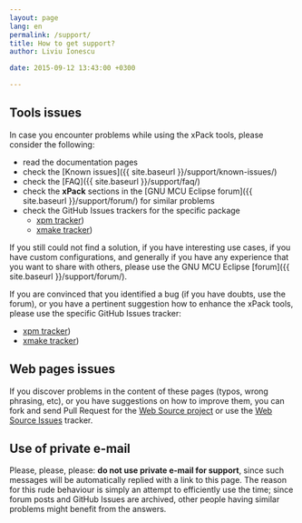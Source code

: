 ```yaml
---
layout: page
lang: en
permalink: /support/
title: How to get support?
author: Liviu Ionescu

date: 2015-09-12 13:43:00 +0300

---
```


## Tools issues

In case you encounter problems while using the xPack tools, please consider the following:

* read the documentation pages
* check the [Known issues]({{ site.baseurl }}/support/known-issues/)
* check the [FAQ]({{ site.baseurl }}/support/faq/)
* check the **xPack** sections in the [GNU MCU Eclipse forum]({{ site.baseurl }}/support/forum/) for similar problems
* check the GitHub Issues trackers for the specific package
    * [xpm tracker](https://github.com/xpack/xpm-js/issues/))
    * [xmake tracker](https://github.com/xpack/xmake-js/issues/))

If you still could not find a solution, if you have interesting use cases, if you have custom configurations, and generally if you have any experience that you want to share with others, please use the GNU MCU Eclipse [forum]({{ site.baseurl }}/support/forum/).

If you are convinced that you identified a bug (if you have doubts, use the forum), or you have a pertinent suggestion how to enhance the xPack tools, please use the specific GitHub Issues tracker:
* [xpm tracker](https://github.com/xpack/xpm-js/issues/))
* [xmake tracker](https://github.com/xpack/xmake-js/issues/))

## Web pages issues

If you discover problems in the content of these pages (typos, wrong phrasing, etc), or you have suggestions on how to improve them, you can fork and send Pull Request for the [Web Source project](https://github.com/xpack/xpack.github.io-source) or use the [Web Source Issues](https://github.com/xpack/xpack.github.io-source/issues/) tracker.

## Use of private e-mail

Please, please, please: **do not use private e-mail for support**, since such messages will be automatically replied with a link to this page. The reason for this rude behaviour is simply an attempt to efficiently use the time; since forum posts and GitHub Issues are archived, other people having similar problems might benefit from the answers.
